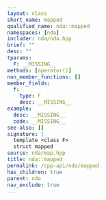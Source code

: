 ```yaml
---
layout: class
short_name: mapped
qualified_name: nda::mapped
namespaces: [nda]
includer: nda/nda.hpp
brief: ""
desc: ""
tparams:
  F: __MISSING__
methods: [operator()]
non_member_functions: []
member_fields:
  f:
    type: F
    desc: __MISSING__
example:
  desc: __MISSING__
  code: __MISSING__
see-also: []
signature: |
  template <class F>
  struct mapped
source: nda/map.hpp
title: nda::mapped
permalink: /cpp-api/nda/mapped
has_children: true
parent: nda
nav_exclude: true
...
```


